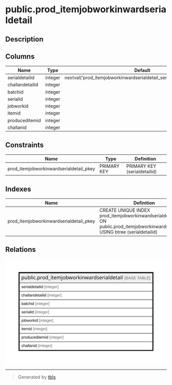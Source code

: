 # public.prod_itemjobworkinwardserialdetail

## Description

## Columns

| Name | Type | Default | Nullable | Children | Parents | Comment |
| ---- | ---- | ------- | -------- | -------- | ------- | ------- |
| serialdetailid | integer | nextval('prod_itemjobworkinwardserialdetail_serialdetailid_seq'::regclass) | false |  |  |  |
| challandetailid | integer |  | true |  |  |  |
| batchid | integer |  | true |  |  |  |
| serialid | integer |  | true |  |  |  |
| jobworkid | integer |  | true |  |  |  |
| itemid | integer |  | true |  |  |  |
| produceditemid | integer |  | true |  |  |  |
| challanid | integer |  | true |  |  |  |

## Constraints

| Name | Type | Definition |
| ---- | ---- | ---------- |
| prod_itemjobworkinwardserialdetail_pkey | PRIMARY KEY | PRIMARY KEY (serialdetailid) |

## Indexes

| Name | Definition |
| ---- | ---------- |
| prod_itemjobworkinwardserialdetail_pkey | CREATE UNIQUE INDEX prod_itemjobworkinwardserialdetail_pkey ON public.prod_itemjobworkinwardserialdetail USING btree (serialdetailid) |

## Relations

![er](public.prod_itemjobworkinwardserialdetail.svg)

---

> Generated by [tbls](https://github.com/k1LoW/tbls)
